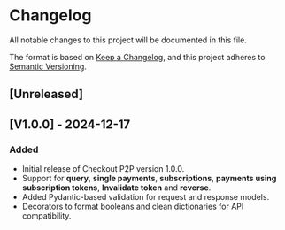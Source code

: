 # Changelog

All notable changes to this project will be documented in this file.

The format is based on [Keep a Changelog](https://keepachangelog.com/en/1.0.0/),
and this project adheres to [Semantic Versioning](https://semver.org/spec/v2.0.0.html).

## [Unreleased]

## [V1.0.0] - 2024-12-17

### Added

- Initial release of Checkout P2P version 1.0.0.
- Support for **query**, **single payments**, **subscriptions**, **payments using subscription tokens**, **Invalidate token** and **reverse**.
- Added Pydantic-based validation for request and response models.
- Decorators to format booleans and clean dictionaries for API compatibility.
